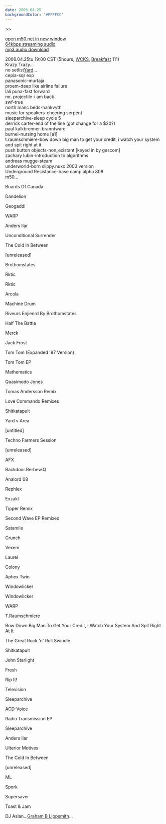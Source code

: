 ```yaml
---
date: 2006.04.25
backgroundColor: '#FFFFCC'
---
```


\>>

[open m50.net in new window  
](http://m50.net/)[64kbps streaming audio](http://m50.net/streamed/2006.04.25\(64\).ra)  
[mp3 audio download](http://m50.net/streamed/2006.04.25\(64\).mp3)

2006.04.25tu 19:00 CST (5hours, [WCKS](http://www.wcks.org/), [Breakfast](http://breakfast.wcks.org/) 111)  
Krazy Trazy...  
no setlist[Yard](http://yard.tandjrec.com/)...  
cepia-sqr exp  
panasonic-murtaja  
proem-deep like airline failure  
lali puna-fast forward  
mr. projectile-i am back  
swf-true  
north manc beds-hankvvth  
music for speakers-cheering serpent  
sleeparchive-sleep cycle 5  
derrick carter-end of the line (got change for a $20?)  
paul kalkbrenner-branntware  
burnel-nursing home \[a1\]  
t.raumschmiere-bow down big man to get your credit, i watch your system and spit right at it  
push button objects-non\_existant \[keyed in by gescom\]  
zachary lubin-introduction to algorithms  
andreas mugge-steam  
underworld-born slippy.nuxx 2003 version  
Underground Resistance-base camp alpha 808  
m50...

Boards Of Canada

Dandelion

Geogaddi

WARP

Anders Ilar

Unconditional Surrender

The Cold In Between

\[unreleased\]

Brothomstates

Rktic

Rktic

Arcola

Machine Drum

Riveurs Enjienrd By Brothomstates

Half The Battle

Merck

Jack Frost

Tom Tom (Expanded '87 Version)

Tom Tom EP

Mathematics

Quasimodo Jones

Tomas Andersson Remix

Love Commando Remixes

Shitkatapult

Yard v Area

\[untitled\]

Techno Farmers Session

\[unreleased\]

AFX

Backdoor.Berbew.Q

Analord 08

Rephlex

Exzakt

Tipper Remix

Second Wave EP Remixed

Satamile

Crunch

Vexem

Laurel

Colony

Aphex Twin

Windowlicker

Windowlicker

WARP

T.Raumschmiere

Bow Down Big Man To Get Your Credit, I Watch Your System And Spit Right At It

The Great Rock 'n' Roll Swindle

Shitkatapult

John Starlight

Fresh

Rip It!

Television

Sleeparchive

ACD-Voice

Radio Transmission EP

Sleeparchive

Anders Ilar

Ulterior Motives

The Cold In Between

\[unreleased\]

ML

Spork

Supersaver

Toast & Jam

DJ Aslan...[Graham B Lippsmith](http://www.noomenon.com/)...